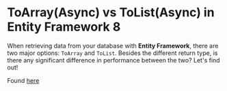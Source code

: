 # ToArray(Async) vs ToList(Async) in Entity Framework 8

When retrieving data from your database with **Entity Framework**, there are two major options: `ToArray` and `ToList`. Besides the different return type, is there any significant difference in performance between the two? Let's find out!

Found [here](https://steven-giesel.com/blogPost/4ec751cd-d773-44c2-996e-cc4ae9ae966c)